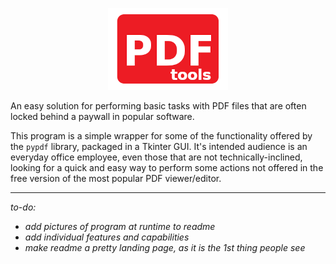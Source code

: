 <div style="text-align: center;">

![pdf-tools logo](logo.png "pdf-tools logo")

</div>


An easy solution for performing basic tasks with PDF files that are often locked behind 
a paywall in popular software.

This program is a simple wrapper for some of the functionality offered by the `pypdf`
library, packaged in a Tkinter GUI. It's intended audience is an everyday office
employee, even those that are not technically-inclined, looking for a quick and easy 
way to perform some actions not offered in the free version of the most popular PDF 
viewer/editor.

-----

*to-do:*
- *add pictures of program at runtime to readme*
- *add individual features and capabilities*
- *make readme a pretty landing page, as it is the 1st thing people see*